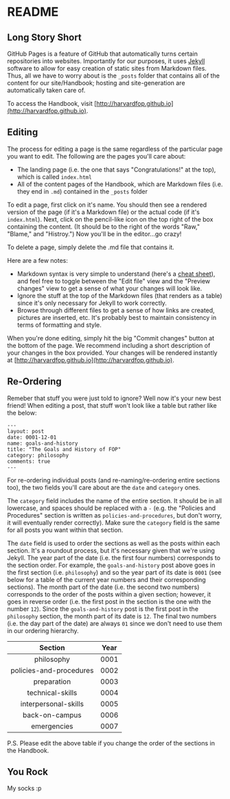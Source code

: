 # README #

## Long Story Short ##

GitHub Pages is a feature of GitHub that automatically turns certain repositories into websites. Importantly for our purposes, it uses [Jekyll](https://help.github.com/articles/using-jekyll-with-pages/) software to allow for easy creation of static sites from Markdown files. Thus, all we have to worry about is the `_posts` folder that contains all of the content for our site/Handbook; hosting and site-generation are automatically taken care of.

To access the Handbook, visit [http://harvardfop.github.io](http://harvardfop.github.io).

## Editing ##

The process for editing a page is the same regardless of the particular page you want to edit. The following are the pages you'll care about:

- The landing page (i.e. the one that says "Congratulations!" at the top), which is called `index.html`
- All of the content pages of the Handbook, which are Markdown files (i.e. they end in `.md`) contained in the `_posts` folder

To edit a page, first click on it's name. You should then see a rendered version of the page (if it's a Markdown file) or the actual code (if it's `index.html`). Next, click on the pencil-like icon on the top right of the box containing the content. (It should be to the right of the words "Raw," "Blame," and "Histroy.") Now you'll be in the editor...go crazy!

To delete a page, simply delete the .md file that contains it.

Here are a few notes:

- Markdown syntax is very simple to understand (here's a [cheat sheet](https://github.com/adam-p/markdown-here/wiki/Markdown-Cheatsheet)), and feel free to toggle between the "Edit file" view and the "Preview changes" view to get a sense of what your changes will look like.
- Ignore the stuff at the top of the Markdown files (that renders as a table) since it's only necessary for Jekyll to work correctly.
- Browse through different files to get a sense of how links are created, pictures are inserted, etc. It's probably best to maintain consistency in terms of formatting and style.

When you're done editing, simply hit the big "Commit changes" button at the bottom of the page. We recommend including a short description of your changes in the box provided. Your changes will be rendered instantly at [http://harvardfop.github.io](http://harvardfop.github.io).

## Re-Ordering ##

Remeber that stuff you were just told to ignore? Well now it's your new best friend! When editing a post, that stuff won't look like a table but rather like the below:
```
---
layout: post
date: 0001-12-01
name: goals-and-history
title: "The Goals and History of FOP"
category: philosophy
comments: true
---
```
For re-ordering individual posts (and re-naming/re-ordering entire sections too), the two fields you'll care about are the `date` and `category` ones.

The `category` field includes the name of the entire section. It should be in all lowercase, and spaces should be replaced with a `-` (e.g. the "Policies and Procedures" section is written as `policies-and-procedures`, but don't worry, it will eventually render correctly). Make sure the `category` field is the same for all posts you want within that section.

The `date` field is used to order the sections as well as the posts within each section. It's a roundout process, but it's necessary given that we're using Jekyll. The year part of the date (i.e. the first four numbers) corresponds to the section order. For example, the `goals-and-history` post above goes in the first section (i.e. `philosophy`) and so the year part of its date is `0001` (see below for a table of the current year numbers and their corresponding sections). The month part of the date (i.e. the second two numbers) corresponds to the order of the posts within a given section; however, it goes in reverse order (i.e. the first post in the section is the one with the number `12`). Since the `goals-and-history` post is the first post in the `philosophy` section, the month part of its date is `12`. The final two numbers (i.e. the day part of the date) are always `01` since we don't need to use them in our ordering hierarchy.

| Section                 | Year  |
|:-----------------------:|:-----:|
| philosophy              | 0001  |
| policies-and-procedures | 0002  |
| preparation             | 0003  |
| technical-skills        | 0004  |
| interpersonal-skills    | 0005  |
| back-on-campus          | 0006  |
| emergencies             | 0007  |

P.S. Please edit the above table if you change the order of the sections in the Handbook.

## You Rock ##

My socks :p
